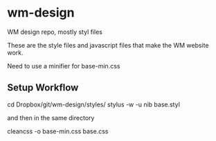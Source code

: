 wm-design
=========

WM design repo, mostly styl files

These are the style files and javascript files that make the WM website work.

Need to use a minifier for base-min.css

Setup Workflow
--------------

cd Dropbox/git/wm-design/styles/
stylus -w -u nib base.styl

and then in the same directory

cleancss -o base-min.css base.css